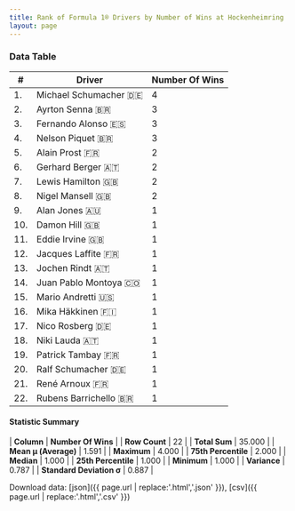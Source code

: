 ```yaml
---
title: Rank of Formula 1® Drivers by Number of Wins at Hockenheimring
layout: page
---
```


<canvas id="chart" width="400" height="180"></canvas>
<script>
var data = {
    "datasets": [
        {
            "backgroundColor": [
                "#9C8E8D",
                "#9C8E8D",
                "#9C8E8D",
                "#9C8E8D",
                "#9C8E8D",
                "#9C8E8D",
                "#9C8E8D",
                "#9C8E8D",
                "#9C8E8D",
                "#9C8E8D",
                "#9C8E8D",
                "#9C8E8D",
                "#9C8E8D",
                "#9C8E8D",
                "#9C8E8D",
                "#9C8E8D",
                "#9C8E8D",
                "#9C8E8D",
                "#9C8E8D",
                "#9C8E8D",
                "#9C8E8D",
                "#9C8E8D"
            ],
            "borderColor": [
                "#1D181E",
                "#1D181E",
                "#1D181E",
                "#1D181E",
                "#1D181E",
                "#1D181E",
                "#1D181E",
                "#1D181E",
                "#1D181E",
                "#1D181E",
                "#1D181E",
                "#1D181E",
                "#1D181E",
                "#1D181E",
                "#1D181E",
                "#1D181E",
                "#1D181E",
                "#1D181E",
                "#1D181E",
                "#1D181E",
                "#1D181E",
                "#1D181E"
            ],
            "borderWidth": 1,
            "data": [
                4.0,
                3.0,
                3.0,
                3.0,
                2.0,
                2.0,
                2.0,
                2.0,
                1.0,
                1.0,
                1.0,
                1.0,
                1.0,
                1.0,
                1.0,
                1.0,
                1.0,
                1.0,
                1.0,
                1.0,
                1.0,
                1.0
            ],
            "label": "Number Of Wins"
        }
    ],
    "labels": [
        "Michael Schumacher",
        "Ayrton Senna",
        "Fernando Alonso",
        "Nelson Piquet",
        "Alain Prost",
        "Gerhard Berger",
        "Lewis Hamilton",
        "Nigel Mansell",
        "Alan Jones",
        "Damon Hill",
        "Eddie Irvine",
        "Jacques Laffite",
        "Jochen Rindt",
        "Juan Pablo Montoya",
        "Mario Andretti",
        "Mika Häkkinen",
        "Nico Rosberg",
        "Niki Lauda",
        "Patrick Tambay",
        "Ralf Schumacher",
        "René Arnoux",
        "Rubens Barrichello"
    ]
};
var options = {
  legend: {
    display: false
  },
  scales: {
    xAxes: [{
      ticks: {
        beginAtZero: true,
        maxRotation: 180,
        display: window.innerWidth > 800
      }
    }],
    yAxes: [{
      ticks: {
        beginAtZero: true
      }
    }]
  },
  onResize: function(chart, size) {
    chart.options.scales.xAxes[0].ticks.display = size.width > 800;
  }
};
var chart = new Chart("chart", {
    data: data,
    type: 'bar',
    options: options
});
</script>



### Data Table

| # | Driver | Number Of Wins |
|--|--|--|
| 1. | Michael Schumacher 🇩🇪 | 4 |
| 2. | Ayrton Senna 🇧🇷 | 3 |
| 3. | Fernando Alonso 🇪🇸 | 3 |
| 4. | Nelson Piquet 🇧🇷 | 3 |
| 5. | Alain Prost 🇫🇷 | 2 |
| 6. | Gerhard Berger 🇦🇹 | 2 |
| 7. | Lewis Hamilton 🇬🇧 | 2 |
| 8. | Nigel Mansell 🇬🇧 | 2 |
| 9. | Alan Jones 🇦🇺 | 1 |
| 10. | Damon Hill 🇬🇧 | 1 |
| 11. | Eddie Irvine 🇬🇧 | 1 |
| 12. | Jacques Laffite 🇫🇷 | 1 |
| 13. | Jochen Rindt 🇦🇹 | 1 |
| 14. | Juan Pablo Montoya 🇨🇴 | 1 |
| 15. | Mario Andretti 🇺🇸 | 1 |
| 16. | Mika Häkkinen 🇫🇮 | 1 |
| 17. | Nico Rosberg 🇩🇪 | 1 |
| 18. | Niki Lauda 🇦🇹 | 1 |
| 19. | Patrick Tambay 🇫🇷 | 1 |
| 20. | Ralf Schumacher 🇩🇪 | 1 |
| 21. | René Arnoux 🇫🇷 | 1 |
| 22. | Rubens Barrichello 🇧🇷 | 1 |

#### Statistic Summary

| **Column** | **Number Of Wins** |
| **Row Count** | 22 |
| **Total Sum** | 35.000 |
| **Mean μ (Average)** | 1.591 |
| **Maximum** | 4.000 |
| **75th Percentile** | 2.000 |
| **Median** | 1.000 |
| **25th Percentile** | 1.000 |
| **Minimum** | 1.000 |
| **Variance** | 0.787 |
| **Standard Deviation σ** | 0.887 |

Download data: [json]({{ page.url | replace:'.html','.json' }}), [csv]({{ page.url | replace:'.html','.csv' }})
